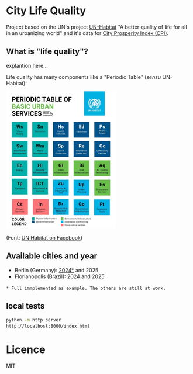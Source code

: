 # City Life Quality

Project based on the UN's project [UN-Habitat](https://unhabitat.org/) "A better quality of life for all in an urbanizing world"  and it's data for [City Prosperity Index (CPI)](https://data.unhabitat.org/pages/city-prosperity-index). 

## What is "life quality"?

explantion here...

Life quality has many components like a "Periodic Table" (_sensu_ UN-Habitat):

<img src="assets/image/unhabitat_cityquality_periodic_table_from_facebook.jpg" alt="Life Quality Periodic Table" width="300" title="Life Quality Periodic Table (UN-Habitat)"> 

(Font: [UN Habitat on Facebook](https://www.facebook.com/profile/100064592777988/search/?q=periodic%20table))



## Available cities and year
- Berlin (Germany): [2024*](https://carloshsalvador.github.io/city_lifequality/cities/berlin/2024/map.html) and 2025
- Florianópolis (Brazil): 2024 and 2025

```* Full immplemented as example. The others are still at work.``` 



## local tests

```bash
python -m http.server
http://localhost:8000/index.html
```



# Licence
MIT